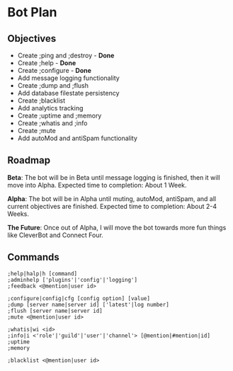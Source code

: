 # Bot Plan

## Objectives

* Create ;ping and ;destroy - **Done**
* Create ;help - **Done**
* Create ;configure - **Done**
* Add message logging functionality
* Create ;dump and ;flush
* Add database filestate persistency
* Create ;blacklist
* Add analytics tracking
* Create ;uptime and ;memory
* Create ;whatis and ;info
* Create ;mute
* Add autoMod and antiSpam functionality

## Roadmap

**Beta**: The bot will be in Beta until message logging is finished, then it will move into Alpha. Expected time to completion: About 1 Week.

**Alpha**: The bot will be in Alpha until muting, autoMod, antiSpam, and all current objectives are finished. Expected time to completion: About 2-4 Weeks.

**The Future**: Once out of Alpha, I will move the bot towards more fun things like CleverBot and Connect Four.

## Commands

```
;help|halp|h [command]
;adminhelp ['plugins'|'config'|'logging']
;feedback <@mention|user id>

;configure|config|cfg [config option] [value]
;dump [server name|server id] ['latest'|log number]
;flush [server name|server id]
;mute <@mention|user id>

;whatis|wi <id>
;info|i <'role'|'guild'|'user'|'channel'> [@mention|#mention|id]
;uptime
;memory

;blacklist <@mention|user id>
```